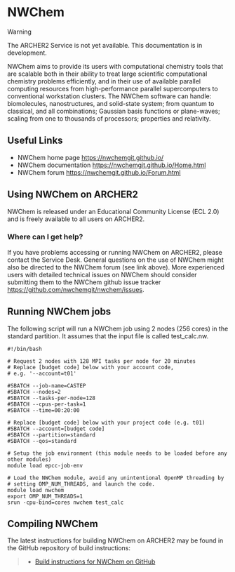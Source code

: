 # NWChem

<div class="warning">

<div class="admonition-title">

Warning

</div>

The ARCHER2 Service is not yet available. This documentation is in
development.

</div>

NWChem aims to provide its users with computational chemistry tools that
are scalable both in their ability to treat large scientific
computational chemistry problems efficiently, and in their use of
available parallel computing resources from high-performance parallel
supercomputers to conventional workstation clusters. The NWChem software
can handle: biomolecules, nanostructures, and solid-state system; from
quantum to classical, and all combinations; Gaussian basis functions or
plane-waves; scaling from one to thousands of processors; properties and
relativity.

## Useful Links

  - NWChem home page <https://nwchemgit.github.io/>
  - NWChem documentation <https://nwchemgit.github.io/Home.html>
  - NWChem forum <https://nwchemgit.github.io/Forum.html>

## Using NWChem on ARCHER2

NWChem is released under an Educational Community License (ECL 2.0) and
is freely available to all users on ARCHER2.

### Where can I get help?

If you have problems accessing or running NWChem on ARCHER2, please
contact the Service Desk. General questions on the use of NWChem might
also be directed to the NWChem forum (see link above). More experienced
users with detailed technical issues on NWChem should consider
submitting them to the NWChem github issue tracker
<https://github.com/nwchemgit/nwchem/issues>.

## Running NWChem jobs

The following script will run a NWChem job using 2 nodes (256 cores) in
the standard partition. It assumes that the input file is called
<span class="title-ref">test\_calc.nw</span>.

    #!/bin/bash
    
    # Request 2 nodes with 128 MPI tasks per node for 20 minutes
    # Replace [budget code] below with your account code,
    # e.g. '--account=t01'
    
    #SBATCH --job-name=CASTEP
    #SBATCH --nodes=2
    #SBATCH --tasks-per-node=128
    #SBATCH --cpus-per-task=1
    #SBATCH --time=00:20:00
    
    # Replace [budget code] below with your project code (e.g. t01)
    #SBATCH --account=[budget code] 
    #SBATCH --partition=standard
    #SBATCH --qos=standard
    
    # Setup the job environment (this module needs to be loaded before any other modules)
    module load epcc-job-env
    
    # Load the NWChem module, avoid any unintentional OpenMP threading by
    # setting OMP_NUM_THREADS, and launch the code.
    module load nwchem
    export OMP_NUM_THREADS=1
    srun -cpu-bind=cores nwchem test_calc

## Compiling NWChem

The latest instructions for building NWChem on ARCHER2 may be found in
the GitHub repository of build instructions:

>   - [Build instructions for NWChem on
>     GitHub](https://github.com/hpc-uk/build-instructions/tree/master/NWChem)
